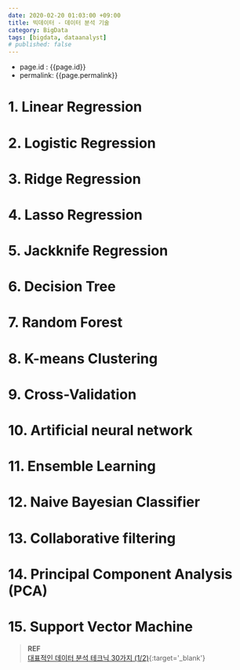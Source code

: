 ```yaml
---
date: 2020-02-20 01:03:00 +09:00
title: 빅데이터 - 데이터 분석 기술
category: BigData
tags: [bigdata, dataanalyst]
# published: false
---
```

- page.id : {{page.id}}
- permalink: {{page.permalink}}


# 1. Linear Regression

# 2. Logistic Regression

# 3. Ridge Regression

# 4. Lasso Regression

# 5. Jackknife Regression

# 6. Decision Tree

# 7. Random Forest

# 8. K-means Clustering

# 9. Cross-Validation

# 10. Artificial neural network

# 11. Ensemble Learning

# 12. Naive Bayesian Classifier

# 13. Collaborative filtering

# 14. Principal Component Analysis (PCA)

# 15. Support Vector Machine



> **REF**  
> [대표적인 데이터 분석 테크닉 30가지 (1/2)](http://www.dodomira.com/2016/08/19/frequently_used_analyitic_method/){:target='_blank'}